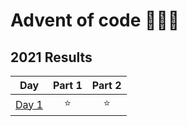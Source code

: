 # Advent of code 🎄🎅🏻

<!--- advent_readme_stars table --->

## 2021 Results

|                     Day                      | Part 1 | Part 2 |
| :------------------------------------------: | :----: | :----: |
| [Day 1](https://adventofcode.com/2021/day/1) |   ⭐   |   ⭐   |

<!--- advent_readme_stars table --->
